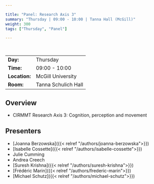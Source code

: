 ```yaml
---

title: "Panel: Research Axis 3"
summary: "Thursday | 09:00 - 10:00 | Tanna Hall (McGill)"
weight: 300
tags: ["Thursday", "Panel"]

---
```


<br>

| | |
| - | - |
| **Day:** | Thursday |
| **Time:** | 09:00 - 10:00 |
| **Location:** | McGill University |
| **Room:** | Tanna Schulich Hall |

## Overview

- CIRMMT Research Axis 3: Cognition, perception and movement

## Presenters

- [Joanna Berzowska]({{< relref "/authors/joanna-berzowska">}})
- [Isabelle Cossette]({{< relref "/authors/isabelle-cossette">}})
- Julie Cumming
- Andrea Creech
- [Suresh Krishna]({{< relref "/authors/suresh-krishna">}})
- [Frédéric Marin]({{< relref "/authors/frederic-marin">}})
- [Michael Schutz]({{< relref "/authors/michael-schutz">}})
<!-- - [Elizabeth Zimmerman]({{< relref "/authors/elizabeth-zimmerman" >}}) -->